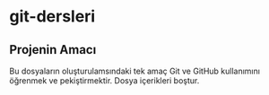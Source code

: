 # git-dersleri
## Projenin Amacı
Bu dosyaların oluşturulamsındaki tek amaç Git ve GitHub kullanımını öğrenmek ve pekiştirmektir. Dosya içerikleri boştur.
